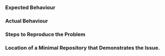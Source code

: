 ### Expected Behaviour

### Actual Behaviour

### Steps to Reproduce the Problem

### Location of a Minimal Repository that Demonstrates the Issue.
